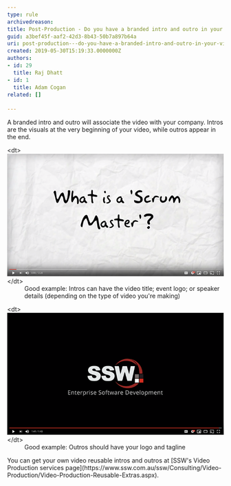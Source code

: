 ```yaml
---
type: rule
archivedreason: 
title: Post-Production - Do you have a branded intro and outro in your videos?
guid: a3bef45f-aaf2-42d3-8b43-50b7a897b64a
uri: post-production---do-you-have-a-branded-intro-and-outro-in-your-videos
created: 2019-05-30T15:19:33.0000000Z
authors:
- id: 29
  title: Raj Dhatt
- id: 1
  title: Adam Cogan
related: []

---
```


A branded intro and outro will associate the video with your company. Intros are the visuals at the very beginning of your video, while outros appear in the end.


<!--endintro-->
<dl class="goodImage">&lt;dt&gt;<img src="Screen Shot 2019-05-30 at 8.42.12 AM.png" alt="Screen Shot 2019-05-30 at 8.42.12 AM.png">&lt;/dt&gt;<dd>Good example: Intros can have the video title; event logo; or speaker details (depending on the type of video you're making)</dd></dl><dl class="goodImage">&lt;dt&gt;<img src="Screen Shot 2019-05-30 at 8.25.51 AM.png" alt="Screen Shot 2019-05-30 at 8.25.51 AM.png">&lt;/dt&gt;<dd>Good example: Outros should have your logo and tagline</dd></dl>
You can get your own video reusable intros and outros at [SSW's Video Production services page](https://www.ssw.com.au/ssw/Consulting/Video-Production/Video-Production-Reusable-Extras.aspx).

